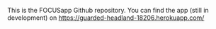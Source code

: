 This is the FOCUSapp Github repository.
You can find the app (still in development) on https://guarded-headland-18206.herokuapp.com/ 

